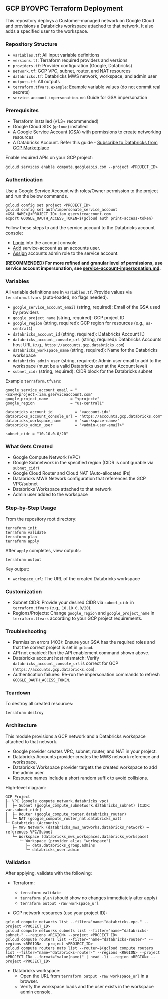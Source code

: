 ## GCP BYOVPC Terraform Deployment

This repository deploys a Customer-managed network on Google Cloud and provisions a Databricks workspace attached to that network. It also adds a specified user to the workspace.

### Repository Structure
- `variables.tf`: All input variable definitions
- `versions.tf`: Terraform required providers and versions
- `providers.tf`: Provider configuration (Google, Databricks)
- `network.tf`: GCP VPC, subnet, router, and NAT resources
- `databricks.tf`: Databricks MWS network, workspace, and admin user
- `outputs.tf`: All outputs
- `terraform.tfvars.example`: Example variable values (do not commit real secrets)
- `service-account-impersonation.md`: Guide for GSA impersonation

### Prerequisites
- Terraform installed (v1.3+ recommended)
- Google Cloud SDK (`gcloud`) installed
- A Google Service Account (GSA) with permissions to create networking resources
- A Databricks Account. Refer this guide - [Subscribe to Databricks from GCP Marketplace](https://docs.databricks.com/gcp/en/admin/account-settings-gcp/create-subscription)

Enable required APIs on your GCP project:
```
gcloud services enable compute.googleapis.com --project <PROJECT_ID>
```

### Authentication
Use a Google Service Account with roles/Owner permission to the project and run the below commands.
```
gcloud config set project <PROJECT_ID>
gcloud config set auth/impersonate_service_account <GSA_NAME>@<PROJECT_ID>.iam.gserviceaccount.com
export GOOGLE_OAUTH_ACCESS_TOKEN=$(gcloud auth print-access-token)

```

Follow these steps to add the service account to the Databricks account console:

- [Login](https://docs.gcp.databricks.com/administration-guide/users-groups/users.html#manage-users-in-your-account) into the account console.
- [Add](https://docs.gcp.databricks.com/administration-guide/users-groups/users.html#add-users-to-your-account-using-the-account-console) service-account as an accounts user.
- [Assign](https://docs.gcp.databricks.com/administration-guide/users-groups/users.html#assign-account-admin-roles-to-a-user) accounts admin role to the service account.

**(RECOMMENDED) For more refined and granular level of permissions, use service account impersonation, see [service-account-impersonation.md](service-account-impersonation.md).**

### Variables
All variable definitions are in `variables.tf`. Provide values via `terraform.tfvars` (auto-loaded, no flags needed).

- `google_service_account_email` (string, required): Email of the GSA used by providers
- `google_project_name` (string, required): GCP project ID
- `google_region` (string, required): GCP region for resources (e.g., `us-central1`)
- `databricks_account_id` (string, required): Databricks Account ID
- `databricks_account_console_url` (string, required): Databricks Accounts host URL (e.g., `https://accounts.gcp.databricks.com`)
- `databricks_workspace_name` (string, required): Name for the Databricks workspace
- `databricks_admin_user` (string, required): Admin user email to add to the workspace (must be a valid Databricks user at the Account level)
 - `subnet_cidr` (string, required): CIDR block for the Databricks subnet

Example `terraform.tfvars`:
```
google_service_account_email = "<sa>@<project>.iam.gserviceaccount.com"
google_project_name          = "<project>"
google_region                = "us-central1"

databricks_account_id          = "<account-id>"
databricks_account_console_url = "https://accounts.gcp.databricks.com"
databricks_workspace_name      = "<workspace-name>"
databricks_admin_user          = "<admin-user-email>"

subnet_cidr = "10.10.0.0/20"
```

### What Gets Created
- Google Compute Network (VPC)
- Google Subnetwork in the specified region (CIDR is configurable via `subnet_cidr`)
- Google Cloud Router and Cloud NAT (Auto-allocated IPs)
- Databricks MWS Network configuration that references the GCP VPC/subnet
- Databricks Workspace attached to that network
- Admin user added to the workspace

### Step-by-Step Usage
From the repository root directory:
```
terraform init
terraform validate
terraform plan
terraform apply
```

After `apply` completes, view outputs:
```
terraform output
```
Key output:
- `workspace_url`: The URL of the created Databricks workspace

### Customization
- Subnet CIDR: Provide your desired CIDR via `subnet_cidr` in `terraform.tfvars` (e.g., `10.10.0.0/20`).
- Regions/Projects: Change `google_region` and `google_project_name` in `terraform.tfvars` according to your GCP project requirements.

### Troubleshooting
- Permission errors (403): Ensure your GSA has the required roles and that the correct project is set in `gcloud`.
- API not enabled: Run the API enablement command shown above.
- Databricks account host mismatch: Verify `databricks_account_console_url` is correct for GCP (`https://accounts.gcp.databricks.com`).
- Authentication failures: Re-run the impersonation commands to refresh `GOOGLE_OAUTH_ACCESS_TOKEN`.

### Teardown
To destroy all created resources:
```
terraform destroy
```


### Architecture
This module provisions a GCP network and a Databricks workspace attached to that network.

- Google provider creates VPC, subnet, router, and NAT in your project.
- Databricks Accounts provider creates the MWS network reference and workspace.
- Databricks Workspace provider targets the created workspace to add the admin user.
- Resource names include a short random suffix to avoid collisions.

High-level diagram:
```
GCP Project
├─ VPC (google_compute_network.databricks_vpc)
│  ├─ Subnet (google_compute_subnetwork.databricks_subnet) [CIDR: var.subnet_cidr]
│  ├─ Router (google_compute_router.databricks_router)
│  └─ NAT (google_compute_router_nat.databricks_nat)
└─ Databricks (Accounts)
   ├─ MWS Network (databricks_mws_networks.databricks_network) → references VPC/Subnet
   └─ Workspace (databricks_mws_workspaces.databricks_workspace)
      └─ Workspace (provider alias "workspace")
         ├─ data.databricks_group.admins
         └─ databricks_user.admin
```

### Validation
After applying, validate with the following:

- Terraform:
  - `terraform validate`
  - `terraform plan` (should show no changes immediately after apply)
  - `terraform output -raw workspace_url`

- GCP network resources (use your project ID):
```
gcloud compute networks list --filter="name~^databricks-vpc-" --project <PROJECT_ID>
gcloud compute networks subnets list --filter="name~^databricks-subnet-" --regions <REGION> --project <PROJECT_ID>
gcloud compute routers list --filter="name~^databricks-router-" --regions <REGION> --project <PROJECT_ID>
gcloud compute routers nats list --router=$(gcloud compute routers list --filter="name~^databricks-router-" --regions <REGION> --project <PROJECT_ID> --format="value(name)" | head -1) --region <REGION> --project <PROJECT_ID>
```

- Databricks workspace:
  - Open the URL from `terraform output -raw workspace_url` in a browser.
  - Verify the workspace loads and the user exists in the workspace admin console.

